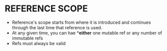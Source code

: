 # REFERENCE SCOPE
- Reference's scope starts from where it is introduced and continues through the last time that reference is used.
- At any given time, you can hae ***either** one mutable ref or any number of immutable refs
- Refs must always be valid
